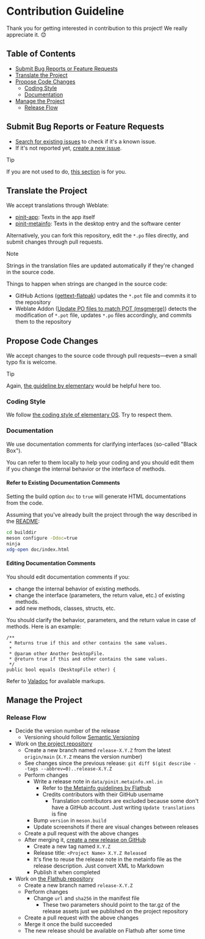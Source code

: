 # Contribution Guideline

Thank you for getting interested in contribution to this project! We really appreciate it. 😊

## Table of Contents

- [Submit Bug Reports or Feature Requests](#submit-bug-reports-or-feature-requests)
- [Translate the Project](#translate-the-project)
- [Propose Code Changes](#propose-code-changes)
    - [Coding Style](#coding-style)
    - [Documentation](#documentation)
- [Manage the Project](#manage-the-project)
    - [Release Flow](#release-flow)

## Submit Bug Reports or Feature Requests

- [Search for existing issues](https://github.com/ryonakano/pinit/issues) to check if it's a known issue.
- If it's not reported yet, [create a new issue](https://github.com/ryonakano/pinit/issues/new).

> [!TIP]
> If you are not used to do, [this section](https://docs.elementary.io/contributor-guide/feedback/reporting-issues#creating-a-new-issue-report) is for you.

## Translate the Project

We accept translations through Weblate:

- [pinit-app](https://hosted.weblate.org/projects/rosp/pinit-app/): Texts in the app itself
- [pinit-metainfo](https://hosted.weblate.org/projects/rosp/pinit-metainfo/): Texts in the desktop entry and the software center

Alternatively, you can fork this repository, edit the `*.po` files directly, and submit changes through pull requests.

> [!NOTE]
> Strings in the translation files are updated automatically if they're changed in the source code.
>
> Things to happen when strings are changed in the source code:
>
> - GitHub Actions ([gettext-flatpak](https://github.com/elementary/actions/tree/main/gettext-flatpak)) updates the `*.pot` file and commits it to the repository
> - Weblate Addon ([Update PO files to match POT (msgmerge)](https://docs.weblate.org/en/latest/admin/addons.html#addon-weblate-gettext-msgmerge)) detects the modification of `*.pot` file, updates `*.po` files accordingly, and commits them to the repository

## Propose Code Changes

We accept changes to the source code through pull requests―even a small typo fix is welcome.

> [!TIP]
> Again, [the guideline by elementary](https://docs.elementary.io/contributor-guide/development/prepare-code-for-review) would be helpful here too.

### Coding Style

We follow [the coding style of elementary OS](https://docs.elementary.io/develop/writing-apps/code-style). Try to respect them.

### Documentation

We use documentation comments for clarifying interfaces (so-called "Black Box").

You can refer to them locally to help your coding and you should edit them if you change the internal behavior
or the interface of methods.

#### Refer to Existing Documentation Comments

Setting the build option `doc` to `true` will generate HTML documentations from the code.

Assuming that you've already built the project through the way described in the [README](README.md):

```bash
cd builddir
meson configure -Ddoc=true
ninja
xdg-open doc/index.html
```

#### Editing Documentation Comments

You should edit documentation comments if you:

- change the internal behavior of existing methods.
- change the interface (parameters, the return value, etc.) of existing methods.
- add new methods, classes, structs, etc.

You should clarify the behavior, parameters, and the return value in case of methods. Here is an example:

```vala
/**
 * Returns true if this and other contains the same values.
 *
 * @param other Another DesktopFile.
 * @return true if this and other contains the same values.
 */
public bool equals (DesktopFile other) {
```

Refer to [Valadoc](https://valadoc.org/markup.htm) for available markups.

## Manage the Project

### Release Flow
- Decide the version number of the release
    - Versioning should follow [Semantic Versioning](https://semver.org/)
- Work on [the project repository](https://github.com/ryonakano/pinit)
    - Create a new branch named `release-X.Y.Z` from the latest `origin/main` (`X.Y.Z` means the version number)
    - See changes since the previous release: `git diff $(git describe --tags --abbrev=0)..release-X.Y.Z`
    - Perform changes
        - Write a release note in `data/pinit.metainfo.xml.in`
            - Refer to [the Metainfo guidelines by Flathub](https://docs.flathub.org/docs/for-app-authors/metainfo-guidelines/#release)
            - Credits contributors with their GitHub username
                - Translation contributors are excluded because some don't have a GitHub account. Just writing `Update translations` is fine
        - Bump `version` in `meson.build`
        - Update screenshots if there are visual changes between releases
    - Create a pull request with the above changes
    - After merging it, [create a new release on GitHub](https://github.com/ryonakano/pinit/releases/new)
        - Create a new tag named `X.Y.Z`
        - Release title: `<Project Name> X.Y.Z Released`
        - It's fine to reuse the release note in the metainfo file as the release description. Just convert XML to Markdown
        - Publish it when completed
- Work on [the Flathub repository](https://github.com/flathub/com.github.ryonakano.pinit)
    - Create a new branch named `release-X.Y.Z`
    - Perform changes
        - Change `url` and `sha256` in the manifest file
            - These two parameters should point to the tar.gz of the release assets just we published on the project repository
    - Create a pull request with the above changes
    - Merge it once the build succeeded
    - The new release should be available on Flathub after some time
